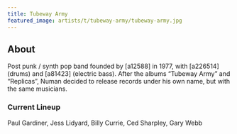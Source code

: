 ```yaml
---
title: Tubeway Army
featured_image: artists/t/tubeway-army/tubeway-army.jpg
---
```

## About

Post punk / synth pop band founded by [a12588] in 1977, with [a226514] (drums) and [a81423] (electric bass). After the albums “Tubeway Army” and “Replicas”, Numan decided to release records under his own name, but with the same musicians.

### Current Lineup

Paul Gardiner, Jess Lidyard, Billy Currie, Ced Sharpley, Gary Webb


